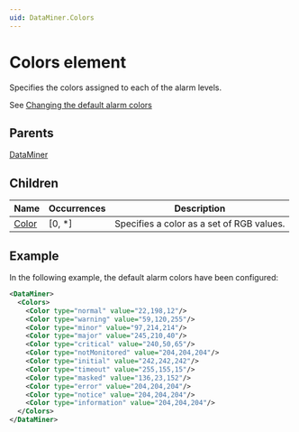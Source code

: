 ```yaml
---
uid: DataMiner.Colors
---
```


# Colors element

Specifies the colors assigned to each of the alarm levels.

See [Changing the default alarm colors](xref:Changing_the_default_alarm_colors)

## Parents

[DataMiner](xref:DataMiner)

## Children

| Name | Occurrences | Description |
| --- | --- | --- |
| [Color](xref:DataMiner.Colors.Color) | [0, *] | Specifies a color as a set of RGB values. |

## Example

In the following example, the default alarm colors have been configured:

```xml
<DataMiner>
  <Colors>
    <Color type="normal" value="22,198,12"/>
    <Color type="warning" value="59,120,255"/>
    <Color type="minor" value="97,214,214"/>
    <Color type="major" value="245,210,40"/>
    <Color type="critical" value="240,50,65"/>
    <Color type="notMonitored" value="204,204,204"/>
    <Color type="initial" value="242,242,242"/>
    <Color type="timeout" value="255,155,15"/>
    <Color type="masked" value="136,23,152"/>
    <Color type="error" value="204,204,204"/>
    <Color type="notice" value="204,204,204"/>
    <Color type="information" value="204,204,204"/>
  </Colors>
</DataMiner>
```
